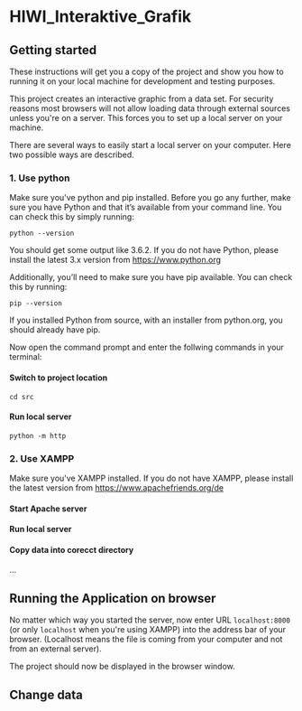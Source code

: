 # HIWI_Interaktive_Grafik

## Getting started
These instructions will get you a copy of the project and show you how to running it on your local machine for development and testing purposes.

This project creates an interactive graphic from a data set. For security reasons most browsers will not allow loading data through external sources unless you're on a server. This forces you to set up a local server on your machine.

There are several ways to easily start a local server on your computer. Here two possible ways are described.

### 1. Use python
Make sure you've python and pip installed. Before you go any further, make sure you have Python and that it’s available from your command line. You can check this by simply running:

`python --version`

You should get some output like 3.6.2. If you do not have Python, please install the latest 3.x version from https://www.python.org

Additionally, you’ll need to make sure you have pip available. You can check this by running:

`pip --version`

If you installed Python from source, with an installer from python.org, you should already have pip.

Now open the command prompt and enter the follwing commands in your terminal:

#### Switch to project location
`cd src`
#### Run local server
`python -m http`

### 2. Use XAMPP
Make sure you've XAMPP installed. If you do not have XAMPP, please install the latest version from https://www.apachefriends.org/de

#### Start Apache server

#### Run local server

#### Copy data into corecct directory

...

## Running the Application on browser
No matter which way you started the server, now enter URL `localhost:8000` (or only `localhost` when you're using XAMPP) into the address bar of your browser. (Localhost means the file is coming from your computer and not from an external server).

The project should now be displayed in the browser window.

## Change data
